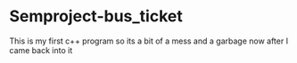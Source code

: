 # Semproject-bus_ticket
This is my first c++ program so its a bit of a mess and a garbage now after I came back into it
